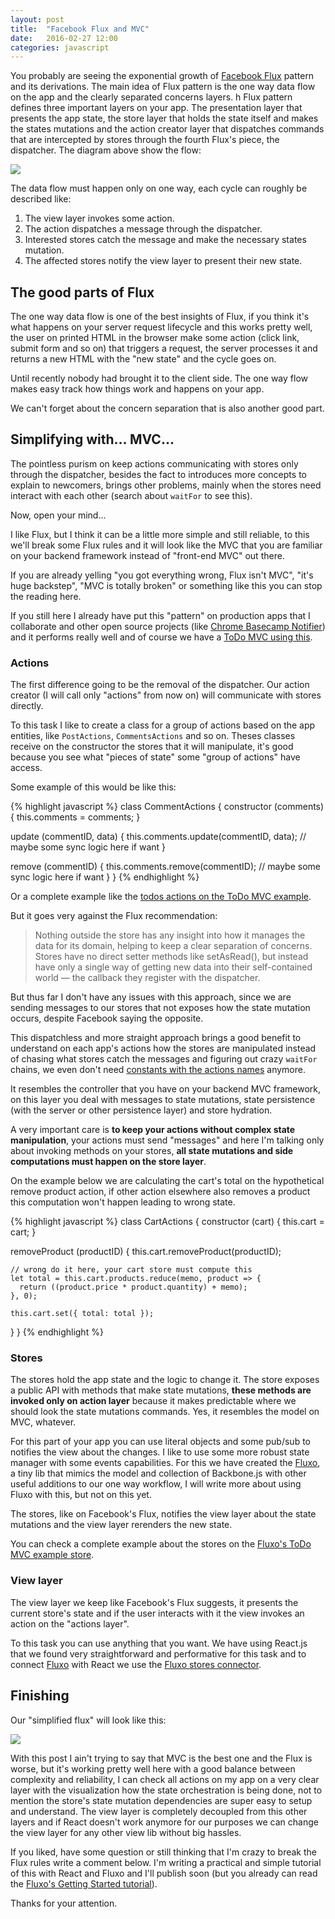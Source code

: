 ```yaml
---
layout: post
title:  "Facebook Flux and MVC"
date:   2016-02-27 12:00
categories: javascript
---
```


You probably are seeing the exponential growth of [Facebook Flux](https://facebook.github.io/flux/) pattern and its derivations. The main idea of Flux pattern is the one way data flow on the app and the clearly separated concerns layers.
h
Flux pattern defines three important layers on your app. The presentation layer that presents the app state, the store layer that holds the state itself and makes the states mutations and the action creator layer that dispatches commands that are intercepted by stores through the fourth Flux's piece, the dispatcher. The diagram above show the flow:

<div class="image-container">
  <a href="https://s3-us-west-2.amazonaws.com/samuel-blog/flux-explain.png" target="_blank">
    <img src="https://s3-us-west-2.amazonaws.com/samuel-blog/flux-explain.png" class="image-with-shadow half-image" />
  </a>
</div>

The data flow must happen only on one way, each cycle can roughly be described like:

1. The view layer invokes some action.
2. The action dispatches a message through the dispatcher.
3. Interested stores catch the message and make the necessary states mutation.
4. The affected stores notify the view layer to present their new state.

## The good parts of Flux

The one way data flow is one of the best insights of Flux, if you think it's what happens on your server request lifecycle and this works pretty well, the user on printed HTML in the browser make some action (click link, submit form and so on) that triggers a request, the server processes it and returns a new HTML with the "new state" and the cycle goes on.

Until recently nobody had brought it to the client side. The one way flow makes easy track how things work and happens on your app.

We can't forget about the concern separation that is also another good part.

## Simplifying with... MVC...

The pointless purism on keep actions communicating with stores only through the dispatcher, besides the fact to introduces more concepts to explain to newcomers, brings other problems, mainly when the stores need interact with each other (search about `waitFor` to see this).

Now, open your mind...

I like Flux, but I think it can be a little more simple and still reliable, to this we'll break some Flux rules and it will look like the MVC that you are familiar on your backend framework instead of "front-end MVC" out there.

If you are already yelling "you got everything wrong, Flux isn't MVC", "it's huge backstep", "MVC is totally broken" or something like this you can stop the reading here.

If you still here I already have put this "pattern" on production apps that I collaborate and other open source projects (like [Chrome Basecamp Notifier](https://github.com/samuelsimoes/chrome-basecamp-notifier)) and it performs really well and of course we have a [ToDo MVC using this](https://github.com/samuelsimoes/todomvc-fluxo).

### Actions

The first difference going to be the removal of the dispatcher. Our action creator (I will call only "actions" from now on) will communicate with stores directly.

To this task I like to create a class for a group of actions based on the app entities, like `PostActions`, `CommentsActions` and so on. Theses classes receive on the constructor the stores that it will manipulate, it's good because you see what "pieces of state" some "group of actions" have access.

Some example of this would be like this:

{% highlight javascript %}
class CommentActions {
  constructor (comments) {
    this.comments = comments;
  }

  update (commentID, data) {
    this.comments.update(commentID, data);
    // maybe some sync logic here if want
  }

  remove (commentID) {
    this.comments.remove(commentID);
    // maybe some sync logic here if want
  }
}
{% endhighlight %}

Or a complete example like the [todos actions on the ToDo MVC example](https://github.com/samuelsimoes/todomvc-fluxo/blob/master/src/actions/todos_actions.js).

But it goes very against the Flux recommendation:

>Nothing outside the store has any insight into how it manages the data for its domain, helping to keep a clear separation of concerns. Stores have no direct setter methods like setAsRead(), but instead have only a single way of getting new data into their self-contained world — the callback they register with the dispatcher.

But thus far I don't have any issues with this approach, since we are sending messages to our stores that not exposes how the state mutation occurs, despite Facebook saying the opposite.

This dispatchless and more straight approach brings a good benefit to understand on each app's actions how the stores are manipulated instead of chasing what stores catch the messages and figuring out crazy `waitFor` chains, we even don't need [constants with the actions names](https://github.com/facebook/flux/blob/1beef2f8a216d85cc1c25ac39182ab01aee022d3/examples/flux-chat/js/constants/ChatConstants.js#L17-L22) anymore.

It resembles the controller that you have on your backend MVC framework, on this layer you deal with messages to state mutations, state persistence (with the server or other persistence layer) and store hydration.

A very important care is **to keep your actions without complex state manipulation**, your actions must send "messages" and here I'm talking only about invoking methods on your stores, **all state mutations and side computations must happen on the store layer**.

On the example below we are calculating the cart's total on the hypothetical remove product action, if other action elsewhere also removes a product this computation won't happen leading to wrong state.

{% highlight javascript %}
class CartActions {
  constructor (cart) {
    this.cart = cart;
  }

  removeProduct (productID) {
    this.cart.removeProduct(productID);

    // wrong do it here, your cart store must compute this
    let total = this.cart.products.reduce(memo, product => {
      return ((product.price * product.quantity) + memo);
    }, 0);

    this.cart.set({ total: total });
  }
}
{% endhighlight %}

### Stores

The stores hold the app state and the logic to change it. The store exposes a public API with methods that make state mutations, **these methods are invoked only on action layer** because it makes predictable where we should look the state mutations commands. Yes, it resembles the model on MVC, whatever.

For this part of your app you can use literal objects and some pub/sub to notifies the view about the changes. I like to use some more robust state manager with some events capabilities. For this we have created the [Fluxo](https://github.com/fluxo-js/fluxo), a tiny lib that mimics the model and collection of Backbone.js with other useful additions to our one way workflow, I will write more about using Fluxo with this, but not on this yet.

The stores, like on Facebook's Flux, notifies the view layer about the state mutations and the view layer rerenders the new state.

You can check a complete example about the stores on the [Fluxo's ToDo MVC example store](https://github.com/samuelsimoes/todomvc-fluxo/blob/master/src/stores/todos_store.js).

### View layer

The view layer we keep like Facebook's Flux suggests, it presents the current store's state and if the user interacts with it the view invokes an action on the "actions layer".

To this task you can use anything that you want. We have using React.js that we found very straightforward and performative for this task and to connect [Fluxo](https://github.com/fluxo-js/fluxo) with React we use the [Fluxo stores connector](https://github.com/fluxo-js/fluxo-react-connect-stores).

## Finishing

Our "simplified flux" will look like this:

<div class="image-container">
  <a href="https://s3-us-west-2.amazonaws.com/samuel-blog/simplified-flux.png" target="_blank">
    <img src="https://s3-us-west-2.amazonaws.com/samuel-blog/simplified-flux.png" class="image-with-shadow half-image" />
  </a>
</div>

With this post I ain't trying to say that MVC is the best one and the Flux is worse, but it's working pretty well here with a good balance between complexity and reliability, I can check all actions on my app on a very clear layer with the visualization how the state orchestration is being done, not to mention the store's state mutation dependencies are super easy to setup and understand. The view layer is completely decoupled from this other layers and if React doesn't work anymore for our purposes we can change the view layer for any other view lib without big hassles.

If you liked, have some question or still thinking that I'm crazy to break the Flux rules write a comment below. I'm writing a practical and simple tutorial of this with React and Fluxo and I'll publish soon (but you already can read the [Fluxo's  Getting Started tutorial](https://github.com/fluxo-js/fluxo/wiki/Getting-Started)).

Thanks for your attention.
